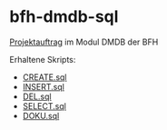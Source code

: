 # bfh-dmdb-sql

[Projektauftrag](/Projektauftrag.pdf) im Modul DMDB der BFH

Erhaltene Skripts: 
- [CREATE.sql](/CREATE.sql)
- [INSERT.sql](/INSERT.sql)
- [DEL.sql](/DEL.sql)
- [SELECT.sql](/SELECT.sql)
- [DOKU.sql](/DOKU.sql)
